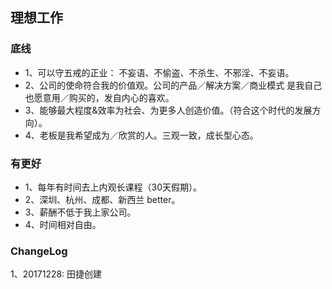 ## 理想工作

### 底线

- 1、可以守五戒的正业： 不妄语、不偷盗、不杀生、不邪淫、不妄语。
- 2、公司的使命符合我的价值观。公司的产品／解决方案／商业模式 是我自己也愿意用／购买的，发自内心的喜欢。
- 3、能够最大程度&效率为社会、为更多人创造价值。（符合这个时代的发展方向）。
- 4、老板是我希望成为／欣赏的人。三观一致，成长型心态。

### 有更好

- 1、每年有时间去上内观长课程（30天假期）。
- 2、深圳、杭州、成都、新西兰 better。
- 3、薪酬不低于我上家公司。
- 4、时间相对自由。


### ChangeLog

1、20171228: 田捷创建
